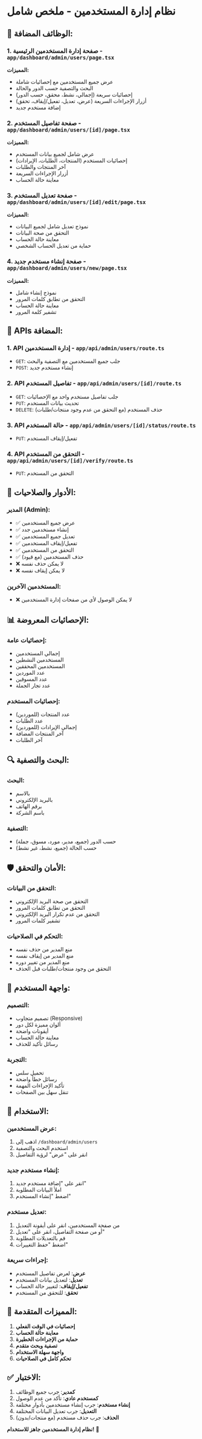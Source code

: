 # نظام إدارة المستخدمين - ملخص شامل

## 🎯 **الوظائف المضافة:**

### 1. **صفحة إدارة المستخدمين الرئيسية** - `app/dashboard/admin/users/page.tsx`
**المميزات:**
- عرض جميع المستخدمين مع إحصائيات شاملة
- البحث والتصفية حسب الدور والحالة
- إحصائيات سريعة (إجمالي، نشط، محقق، حسب الدور)
- أزرار الإجراءات السريعة (عرض، تعديل، تفعيل/إيقاف، تحقق)
- إضافة مستخدم جديد

### 2. **صفحة تفاصيل المستخدم** - `app/dashboard/admin/users/[id]/page.tsx`
**المميزات:**
- عرض شامل لجميع بيانات المستخدم
- إحصائيات المستخدم (المنتجات، الطلبات، الإيرادات)
- آخر المنتجات والطلبات
- أزرار الإجراءات السريعة
- معاينة حالة الحساب

### 3. **صفحة تعديل المستخدم** - `app/dashboard/admin/users/[id]/edit/page.tsx`
**المميزات:**
- نموذج تعديل شامل لجميع البيانات
- التحقق من صحة البيانات
- معاينة حالة الحساب
- حماية من تعديل الحساب الشخصي

### 4. **صفحة إنشاء مستخدم جديد** - `app/dashboard/admin/users/new/page.tsx`
**المميزات:**
- نموذج إنشاء شامل
- التحقق من تطابق كلمات المرور
- معاينة حالة الحساب
- تشفير كلمة المرور

## 🔧 **APIs المضافة:**

### 1. **API إدارة المستخدمين** - `app/api/admin/users/route.ts`
- `GET`: جلب جميع المستخدمين مع التصفية والبحث
- `POST`: إنشاء مستخدم جديد

### 2. **API تفاصيل المستخدم** - `app/api/admin/users/[id]/route.ts`
- `GET`: جلب تفاصيل مستخدم واحد مع الإحصائيات
- `PUT`: تحديث بيانات المستخدم
- `DELETE`: حذف المستخدم (مع التحقق من عدم وجود منتجات/طلبات)

### 3. **API حالة المستخدم** - `app/api/admin/users/[id]/status/route.ts`
- `PUT`: تفعيل/إيقاف المستخدم

### 4. **API التحقق من المستخدم** - `app/api/admin/users/[id]/verify/route.ts`
- `PUT`: التحقق من المستخدم

## 👥 **الأدوار والصلاحيات:**

### **المدير (Admin):**
- ✅ عرض جميع المستخدمين
- ✅ إنشاء مستخدمين جدد
- ✅ تعديل جميع المستخدمين
- ✅ تفعيل/إيقاف المستخدمين
- ✅ التحقق من المستخدمين
- ✅ حذف المستخدمين (مع قيود)
- ❌ لا يمكن حذف نفسه
- ❌ لا يمكن إيقاف نفسه

### **المستخدمين الآخرين:**
- ❌ لا يمكن الوصول لأي من صفحات إدارة المستخدمين

## 📊 **الإحصائيات المعروضة:**

### **إحصائيات عامة:**
- إجمالي المستخدمين
- المستخدمين النشطين
- المستخدمين المحققين
- عدد الموردين
- عدد المسوقين
- عدد تجار الجملة

### **إحصائيات المستخدم:**
- عدد المنتجات (للموردين)
- عدد الطلبات
- إجمالي الإيرادات (للموردين)
- آخر المنتجات المضافة
- آخر الطلبات

## 🔍 **البحث والتصفية:**

### **البحث:**
- بالاسم
- بالبريد الإلكتروني
- برقم الهاتف
- باسم الشركة

### **التصفية:**
- حسب الدور (جميع، مدير، مورد، مسوق، جملة)
- حسب الحالة (جميع، نشط، غير نشط)

## 🛡️ **الأمان والتحقق:**

### **التحقق من البيانات:**
- التحقق من صحة البريد الإلكتروني
- التحقق من تطابق كلمات المرور
- التحقق من عدم تكرار البريد الإلكتروني
- تشفير كلمات المرور

### **التحكم في الصلاحيات:**
- منع المدير من حذف نفسه
- منع المدير من إيقاف نفسه
- منع المدير من تغيير دوره
- التحقق من وجود منتجات/طلبات قبل الحذف

## 🎨 **واجهة المستخدم:**

### **التصميم:**
- تصميم متجاوب (Responsive)
- ألوان مميزة لكل دور
- أيقونات واضحة
- معاينة حالة الحساب
- رسائل تأكيد للحذف

### **التجربة:**
- تحميل سلس
- رسائل خطأ واضحة
- تأكيد الإجراءات المهمة
- تنقل سهل بين الصفحات

## 📱 **الاستخدام:**

### **عرض المستخدمين:**
1. اذهب إلى `/dashboard/admin/users`
2. استخدم البحث والتصفية
3. انقر على "عرض" لرؤية التفاصيل

### **إنشاء مستخدم جديد:**
1. انقر على "إضافة مستخدم جديد"
2. املأ البيانات المطلوبة
3. اضغط "إنشاء المستخدم"

### **تعديل مستخدم:**
1. من صفحة المستخدمين، انقر على أيقونة التعديل
2. أو من صفحة التفاصيل، انقر على "تعديل"
3. قم بالتعديلات المطلوبة
4. اضغط "حفظ التغييرات"

### **إجراءات سريعة:**
- **عرض**: لعرض تفاصيل المستخدم
- **تعديل**: لتعديل بيانات المستخدم
- **تفعيل/إيقاف**: لتغيير حالة الحساب
- **تحقق**: للتحقق من المستخدم

## 🚀 **المميزات المتقدمة:**

1. **إحصائيات في الوقت الفعلي**
2. **معاينة حالة الحساب**
3. **حماية من الإجراءات الخطيرة**
4. **تصفية وبحث متقدم**
5. **واجهة سهلة الاستخدام**
6. **تحكم كامل في الصلاحيات**

## ✅ **الاختبار:**

1. **كمدير**: جرب جميع الوظائف
2. **كمستخدم عادي**: تأكد من عدم الوصول
3. **إنشاء مستخدم**: جرب إنشاء مستخدمين بأدوار مختلفة
4. **التعديل**: جرب تعديل البيانات المختلفة
5. **الحذف**: جرب حذف مستخدم (مع منتجات/بدون)

**نظام إدارة المستخدمين جاهز للاستخدام!** 🎉 